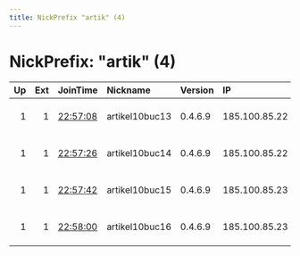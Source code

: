 ```yaml
---
title: NickPrefix "artik" (4)
---
```


# NickPrefix: "artik" (4)

|   Up |   Ext | JoinTime                                                                                              | Nickname       | Version   | IP            | AS           | CC   |   ORp |   Dirp | OS    | Contact                             |   eFamMembers |
|-----:|------:|:------------------------------------------------------------------------------------------------------|:---------------|:----------|:--------------|:-------------|:-----|------:|-------:|:------|:------------------------------------|--------------:|
|    1 |     1 | [22:57:08](https://nusenu.github.io/OrNetStats/w/relay/4A08F978852B3CC5DB325528A77B75E46BA82960.html) | artikel10buc13 | 0.4.6.9   | 185.100.85.22 | Flokinet Ltd | ro   |  8443 |      0 | Linux | Artikel10 url:artikel10.org email:i |            91 |
|    1 |     1 | [22:57:26](https://nusenu.github.io/OrNetStats/w/relay/895210C8237E3457AE2595E3BA053EB236AEF69F.html) | artikel10buc14 | 0.4.6.9   | 185.100.85.22 | Flokinet Ltd | ro   |  9443 |      0 | Linux | Artikel10 url:artikel10.org email:i |            91 |
|    1 |     1 | [22:57:42](https://nusenu.github.io/OrNetStats/w/relay/4F55C4E6A02489E4D6900547BE1C2D64B7CF730A.html) | artikel10buc15 | 0.4.6.9   | 185.100.85.23 | Flokinet Ltd | ro   |  8443 |      0 | Linux | Artikel10 url:artikel10.org email:i |            91 |
|    1 |     1 | [22:58:00](https://nusenu.github.io/OrNetStats/w/relay/C64802B38B41A8F20F884932840429D6F611DCB3.html) | artikel10buc16 | 0.4.6.9   | 185.100.85.23 | Flokinet Ltd | ro   |  9443 |      0 | Linux | Artikel10 url:artikel10.org email:i |            91 |
